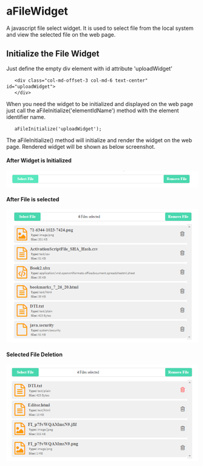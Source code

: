 # aFileWidget
A javascript file select widget. It is used to select file from the local system and view the selected file on the web page.

## Initialize the File Widget

Just define the empty div element with id attribute 'uploadWidget'

```shell
   <div class="col-md-offset-3 col-md-6 text-center" id="uploadWidget"> 
   </div>
```

When you need the widget to be initialized and displayed on the web page just call the aFileInitialize('elementIdName') method with the element identifier name.

```shell
   aFileInitialize('uploadWidget');
```

The aFileInitialize() method will initialize and render the widget on the web page. 
Rendered widget will be shown as below screenshot.


#### After Widget is Initialized
![Widget Initialization](https://github.com/ankurkmaurya/aFileWidget/blob/main/Screenshot/Widget%20Initialization.PNG)

#### After File is selected
![Widget Initialization](https://github.com/ankurkmaurya/aFileWidget/blob/main/Screenshot/Widget%20File%20Selection.PNG)

#### Selected File Deletion
![Widget Initialization](https://github.com/ankurkmaurya/aFileWidget/blob/main/Screenshot/Widget%20File%20Deletion.PNG)




